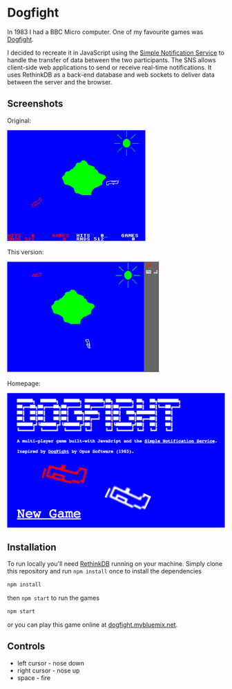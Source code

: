 # Dogfight

In 1983 I had a BBC Micro computer. One of my favourite games was [Dogfight](http://www.retrogames.co.uk/027297/Other-Formats/Dogfight-by-Opus-Software).

I decided to recreate it in JavaScript using the <a target="_new" class="front" href="https://www.npmjs.com/package/simple-notification-service">Simple Notification Service</a> 
to handle the transfer of data between the two participants. The SNS allows client-side web applications to send or receive real-time notifications. 
It uses RethinkDB as a back-end database and web sockets to deliver data between the server and the browser.


## Screenshots

Original:

![BBC version](https://raw.githubusercontent.com/glynnbird/dogfight/master/public/img/original.gif)
        
This version:

![This version](https://raw.githubusercontent.com/glynnbird/dogfight/master/public/img/screenshot.png)

Homepage:

![Homepage](https://raw.githubusercontent.com/glynnbird/dogfight/master/public/img/homepage.png)

## Installation

To run locally you'll need [RethinkDB](https://www.rethinkdb.com/) running on your machine. Simply clone this repository and run `npm install` 
once to install the dependencies

```sh
npm install
```

then `npm start` to run the games

```sh
npm start
```

or you can play this game online at [dogfight.mybluemix.net](https://dogfight.mybluemix.net/).

## Controls

- left cursor - nose down
- right cursor - nose up
- space - fire